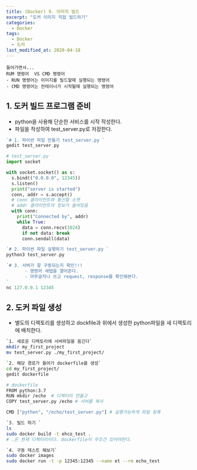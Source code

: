```yaml
---
title: (Docker) 9. 이미지 빌드
excerpt: "도커 이미지 직접 빌드하기"
categories:
  - Docker
tags:
  - Docker
  - 도커
last_modified_at: 2020-04-18
---
```

```
들어가면서... 
RUM 명령어  VS CMD 명령어
- RUN 명령어는 이미지를 빌드할때 실행되는 명령어
- CMD 명령어는 컨테이너가 시작될때 실행되는 명령어
```


## 1. 도커 빌드 프로그램 준비
- python을 사용해 단순한 서비스를 시작 작성한다.
- 파일을 작성하여 test_server.py로 저장한다.

```php
`# 1. 파이썬 파일 만들기 test_server.py `
gedit test_server.py 
```

~~~python 
# test_server.py
import socket

with socket.socket() as s:
  s.bind(("0.0.0.0", 12345))
  s.listen()
  print("server is started")
  conn, addr = s.accept()
  # conn 클라이언트와 통신할 소켓
  # addr 클라이언트의 정보가 들어있음
  with conn:
    print("Connected by", addr)
    while True:
      data = conn.recv(1024)
      if not data: break
      conn.sendall(data)
 ~~~

```php
`# 2. 파이썬 파일 실행하기 test_server.py `
python3 test_server.py 

`# 3. 서버가 잘 구동되는지 확인!!!
       - 명령어 새탭을 열어준다.
       - 아무글자나 쓰고 request, response를 확인해본다.
`
nc 127.0.0.1 12345

```

## 2. 도커 파일 생성
- 별도의 디렉토리를 생성하고 dockfile과 위에서 생성한 python파일을 새 디렉토리에 배치한다.

~~~bash
`1. 새로운 디렉토리에 서버파일을 옴긴다`
mkdir my_first_project
mv test_server.py ./my_first_project/

`2. 해당 경로가 들어가 dockerfile을 생성`
cd my_first_project/
gedit dockerfile
~~~
~~~bash
# dockerfile
FROM python:3.7
RUN mkdir /echo  # 디렉터리 만들고
COPY test_server.py /echo # 서버를 복사

CMD ["python", "/echo/test_server.py"] # 실행가능하게 파일 등록
~~~
~~~bash
`3. 빌드 하기 `
ls 
sudo docker build -t ehco_test . 
# .은 현재 디렉터리이다. dockerfile이 무조건 있어야한다.

`4. 구동 테스트 해보기`
sudo docker images
sudo docker run -t -p 12345:12345 --name et --rm echo_test
~~~

